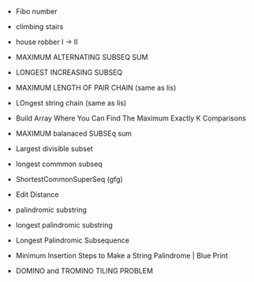 - Fibo number
- climbing stairs
- house robber I -> II
- MAXIMUM ALTERNATING SUBSEQ SUM
- LONGEST INCREASING SUBSEQ
- MAXIMUM LENGTH OF PAIR CHAIN (same as lis)
- LOngest string chain (same as lis)
- Build Array Where You Can Find The Maximum Exactly K Comparisons
- MAXIMUM balanaced SUBSEq sum
- Largest divisible subset
- longest commmon subseq
- ShortestCommonSuperSeq (gfg)
- Edit Distance
- palindromic substring
- longest palindromic substring
- Longest Palindromic Subsequence
- Minimum Insertion Steps to Make a String Palindrome | Blue Print


- DOMINO and TROMINO TILING PROBLEM